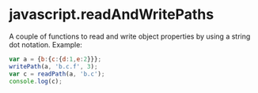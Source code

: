 javascript.readAndWritePaths
============================

A couple of functions to read and write object properties by using a string dot notation. Example:

```javascript
var a = {b:{c:{d:1,e:2}}};
writePath(a, 'b.c.f', 3);
var c = readPath(a, 'b.c');
console.log(c);
```
